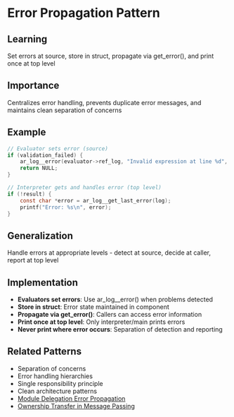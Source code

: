 # Error Propagation Pattern

## Learning
Set errors at source, store in struct, propagate via get_error(), and print once at top level

## Importance
Centralizes error handling, prevents duplicate error messages, and maintains clean separation of concerns

## Example
```c
// Evaluator sets error (source)
if (validation_failed) {
    ar_log__error(evaluator->ref_log, "Invalid expression at line %d", line);
    return NULL;
}

// Interpreter gets and handles error (top level)
if (!result) {
    const char *error = ar_log__get_last_error(log);
    printf("Error: %s\n", error);
}
```

## Generalization
Handle errors at appropriate levels - detect at source, decide at caller, report at top level

## Implementation
- **Evaluators set errors**: Use ar_log__error() when problems detected
- **Store in struct**: Error state maintained in component
- **Propagate via get_error()**: Callers can access error information
- **Print once at top level**: Only interpreter/main prints errors
- **Never print where error occurs**: Separation of detection and reporting

## Related Patterns
- Separation of concerns
- Error handling hierarchies
- Single responsibility principle
- Clean architecture patterns
- [Module Delegation Error Propagation](module-delegation-error-propagation.md)
- [Ownership Transfer in Message Passing](ownership-drop-message-passing.md)